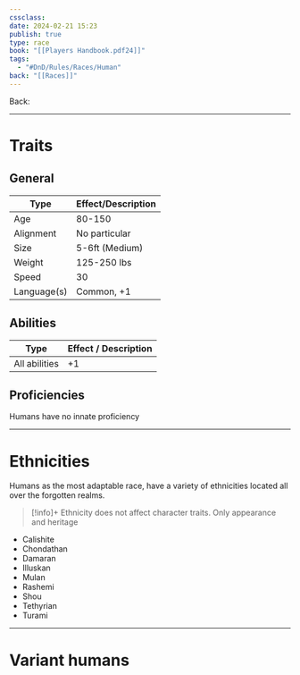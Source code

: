 ```yaml
---
cssclass: 
date: 2024-02-21 15:23
publish: true
type: race
book: "[[Players Handbook.pdf24]]"
tags:
  - "#DnD/Rules/Races/Human"
back: "[[Races]]"
---
```

Back: 

---
# Traits
## General

| Type | Effect/Description |
| ---- | ---- |
| Age | 80-150 |
| Alignment | No particular |
| Size | 5-6ft (Medium) |
| Weight | 125-250 lbs |
| Speed | 30 |
| Language(s) | Common, +1 |
## Abilities
| Type | Effect / Description |
| --- | --- |
| All abilities | +1 |
## Proficiencies
Humans have no innate proficiency

---
# Ethnicities
Humans as the most adaptable race, have a variety of ethnicities located all over the forgotten realms.

> [!info]+ Ethnicity does not affect character traits. Only appearance and heritage

- Calishite
- Chondathan
- Damaran
- Illuskan
- Mulan
- Rashemi
- Shou
- Tethyrian
- Turami

---
# Variant humans
